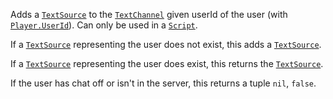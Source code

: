 Adds a [`TextSource`](https://create.roblox.com/docs/reference/engine/classes/TextSource) to the [`TextChannel`](https://create.roblox.com/docs/reference/engine/classes/TextChannel) given userId of the
user (with [`Player.UserId`](https://create.roblox.com/docs/reference/engine/classes/Player#UserId)). Can only be used in a [`Script`](https://create.roblox.com/docs/reference/engine/classes/Script).

If a [`TextSource`](https://create.roblox.com/docs/reference/engine/classes/TextSource) representing the user does not exist, this adds a
[`TextSource`](https://create.roblox.com/docs/reference/engine/classes/TextSource).

If a [`TextSource`](https://create.roblox.com/docs/reference/engine/classes/TextSource) representing the user does exist, this returns the
[`TextSource`](https://create.roblox.com/docs/reference/engine/classes/TextSource).

If the user has chat off or isn't in the server, this returns a tuple
`nil`, `false`.